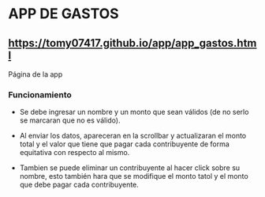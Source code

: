 # APP DE GASTOS

## https://tomy07417.github.io/app/app_gastos.html
Página de la app

### Funcionamiento

+ Se debe ingresar un nombre y un monto que sean válidos (de no serlo se marcaran que no es válido).

+ Al enviar los datos, apareceran en la scrollbar y actualizaran el monto total y el valor que tiene que pagar cada contribuyente de forma equitativa con respecto al mismo.

+ Tambien se puede eliminar un contribuyente al hacer click sobre su nombre, esto también hara que se modifique el monto tatol y el monto que debe pagar cada contribuyente.
